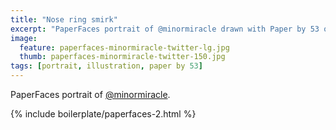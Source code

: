 ```yaml
---
title: "Nose ring smirk"
excerpt: "PaperFaces portrait of @minormiracle drawn with Paper by 53 on an iPad."
image: 
  feature: paperfaces-minormiracle-twitter-lg.jpg
  thumb: paperfaces-minormiracle-twitter-150.jpg
tags: [portrait, illustration, paper by 53]
---
```


PaperFaces portrait of [@minormiracle](http://twitter.com/minormiracle).

{% include boilerplate/paperfaces-2.html %}